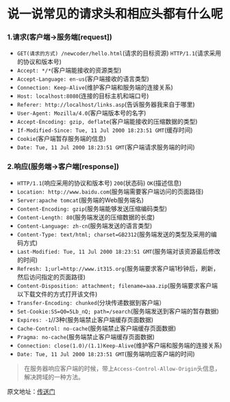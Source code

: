 # 说一说常见的请求头和相应头都有什么呢

### 1.请求(客户端->服务端[request]) 

* `GET(请求的方式) /newcoder/hello.html`(请求的目标资源) `HTTP/1.1`(请求采用的协议和版本号) 
* `Accept: */*`(客户端能接收的资源类型) 
* `Accept-Language: en-us`(客户端接收的语言类型) 
* `Connection: Keep-Alive`(维护客户端和服务端的连接关系) 
* `Host: localhost:8080`(连接的目标主机和端口号) 
* `Referer: http://localhost/links.asp`(告诉服务器我来自于哪里) 
* `User-Agent: Mozilla/4.0`(客户端版本号的名字) 
* `Accept-Encoding: gzip, deflate`(客户端能接收的压缩数据的类型) 
* `If-Modified-Since: Tue, 11 Jul 2000 18:23:51 GMT`(缓存时间)  
* `Cookie`(客户端暂存服务端的信息) 
* `Date: Tue, 11 Jul 2000 18:23:51 GMT`(客户端请求服务端的时间)

### 2.响应(服务端->客户端[response])
* `HTTP/1.1`(响应采用的协议和版本号) `200`(状态码) `OK`(描述信息)
* `Location: http://www.baidu.com`(服务端需要客户端访问的页面路径) 
* `Server:apache tomcat`(服务端的Web服务端名)
* `Content-Encoding: gzip`(服务端能够发送压缩编码类型) 
* `Content-Length: 80`(服务端发送的压缩数据的长度) 
* `Content-Language: zh-cn`(服务端发送的语言类型) 
* `Content-Type: text/html; charset=GB2312`(服务端发送的类型及采用的编码方式)
* `Last-Modified: Tue, 11 Jul 2000 18:23:51 GMT`(服务端对该资源最后修改的时间)
* `Refresh: 1;url=http://www.it315.org`(服务端要求客户端1秒钟后，刷新，然后访问指定的页面路径)
* `Content-Disposition: attachment; filename=aaa.zip`(服务端要求客户端以下载文件的方式打开该文件)
* `Transfer-Encoding: chunked`(分块传递数据到客户端）  
* `Set-Cookie:SS=Q0=5Lb_nQ; path=/search`(服务端发送到客户端的暂存数据)
* `Expires: -1`//3种(服务端禁止客户端缓存页面数据)
* `Cache-Control: no-cache`(服务端禁止客户端缓存页面数据)  
* `Pragma: no-cache`(服务端禁止客户端缓存页面数据)   
* `Connection: close(1.0)/(1.1)Keep-Alive`(维护客户端和服务端的连接关系)  
* `Date: Tue, 11 Jul 2000 18:23:51 GMT`(服务端响应客户端的时间)

> 在服务器响应客户端的时候，带上`Access-Control-Allow-Origin`头信息，解决跨域的一种方法。

原文地址：[传送门](https://www.nowcoder.com/test/question/done?tid=21233299&qid=55682#summary)